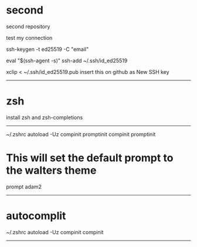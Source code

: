 # second
second repository

test my connection

ssh-keygen -t ed25519 -C "email"

eval "$(ssh-agent -s)"
ssh-add ~/.ssh/id_ed25519

xclip < ~/.ssh/id_ed25519.pub
insert this on github as New SSH key

-------------------------------

# zsh
install zsh and zsh-completions

-------------------------------

~/.zshrc
autoload -Uz compinit promptinit
compinit
promptinit

# This will set the default prompt to the walters theme
prompt adam2

----------------------------

# autocomplit

~/.zshrc
autoload -Uz compinit
compinit

----------------------------
